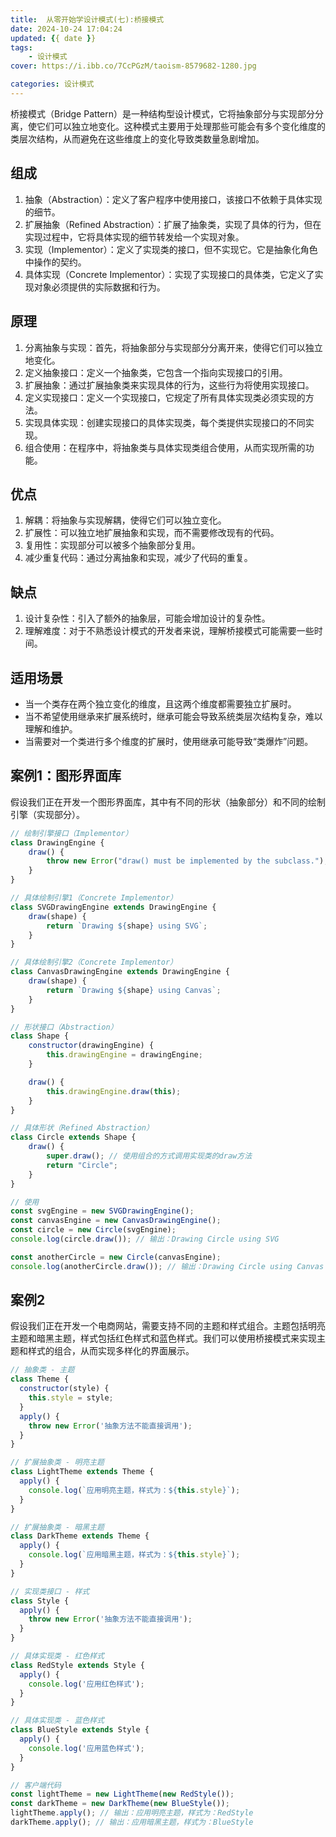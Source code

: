 ```yaml
---
title:  从零开始学设计模式(七):桥接模式
date: 2024-10-24 17:04:24
updated: {{ date }}
tags:
    - 设计模式
cover: https://i.ibb.co/7CcPGzM/taoism-8579682-1280.jpg

categories: 设计模式
---
```




桥接模式（Bridge Pattern）是一种结构型设计模式，它将抽象部分与实现部分分离，使它们可以独立地变化。这种模式主要用于处理那些可能会有多个变化维度的类层次结构，从而避免在这些维度上的变化导致类数量急剧增加。




## 组成
1. 抽象（Abstraction）：定义了客户程序中使用接口，该接口不依赖于具体实现的细节。
2. 扩展抽象（Refined Abstraction）：扩展了抽象类，实现了具体的行为，但在实现过程中，它将具体实现的细节转发给一个实现对象。
3. 实现（Implementor）：定义了实现类的接口，但不实现它。它是抽象化角色中操作的契约。
4. 具体实现（Concrete Implementor）：实现了实现接口的具体类，它定义了实现对象必须提供的实际数据和行为。



## 原理
1. 分离抽象与实现：首先，将抽象部分与实现部分分离开来，使得它们可以独立地变化。
2. 定义抽象接口：定义一个抽象类，它包含一个指向实现接口的引用。
3. 扩展抽象：通过扩展抽象类来实现具体的行为，这些行为将使用实现接口。
4. 定义实现接口：定义一个实现接口，它规定了所有具体实现类必须实现的方法。
5. 实现具体实现：创建实现接口的具体实现类，每个类提供实现接口的不同实现。
6. 组合使用：在程序中，将抽象类与具体实现类组合使用，从而实现所需的功能。


## 优点
1. 解耦：将抽象与实现解耦，使得它们可以独立变化。
2. 扩展性：可以独立地扩展抽象和实现，而不需要修改现有的代码。
3. 复用性：实现部分可以被多个抽象部分复用。
4. 减少重复代码：通过分离抽象和实现，减少了代码的重复。


## 缺点
1. 设计复杂性：引入了额外的抽象层，可能会增加设计的复杂性。
2. 理解难度：对于不熟悉设计模式的开发者来说，理解桥接模式可能需要一些时间。


## 适用场景
- 当一个类存在两个独立变化的维度，且这两个维度都需要独立扩展时。
- 当不希望使用继承来扩展系统时，继承可能会导致系统类层次结构复杂，难以理解和维护。
- 当需要对一个类进行多个维度的扩展时，使用继承可能导致“类爆炸”问题。



## 案例1：图形界面库

假设我们正在开发一个图形界面库，其中有不同的形状（抽象部分）和不同的绘制引擎（实现部分）。

```js
// 绘制引擎接口（Implementor）
class DrawingEngine {
    draw() {
        throw new Error("draw() must be implemented by the subclass.");
    }
}

// 具体绘制引擎1（Concrete Implementor）
class SVGDrawingEngine extends DrawingEngine {
    draw(shape) {
        return `Drawing ${shape} using SVG`;
    }
}

// 具体绘制引擎2（Concrete Implementor）
class CanvasDrawingEngine extends DrawingEngine {
    draw(shape) {
        return `Drawing ${shape} using Canvas`;
    }
}

// 形状接口（Abstraction）
class Shape {
    constructor(drawingEngine) {
        this.drawingEngine = drawingEngine;
    }

    draw() {
        this.drawingEngine.draw(this);
    }
}

// 具体形状（Refined Abstraction）
class Circle extends Shape {
    draw() {
        super.draw(); // 使用组合的方式调用实现类的draw方法
        return "Circle";
    }
}

// 使用
const svgEngine = new SVGDrawingEngine();
const canvasEngine = new CanvasDrawingEngine();
const circle = new Circle(svgEngine);
console.log(circle.draw()); // 输出：Drawing Circle using SVG

const anotherCircle = new Circle(canvasEngine);
console.log(anotherCircle.draw()); // 输出：Drawing Circle using Canvas
```



## 案例2

假设我们正在开发一个电商网站，需要支持不同的主题和样式组合。主题包括明亮主题和暗黑主题，样式包括红色样式和蓝色样式。我们可以使用桥接模式来实现主题和样式的组合，从而实现多样化的界面展示。

```js
// 抽象类 - 主题
class Theme {
  constructor(style) {
    this.style = style;
  }
  apply() {
    throw new Error('抽象方法不能直接调用');
  }
}

// 扩展抽象类 - 明亮主题
class LightTheme extends Theme {
  apply() {
    console.log(`应用明亮主题，样式为：${this.style}`);
  }
}

// 扩展抽象类 - 暗黑主题
class DarkTheme extends Theme {
  apply() {
    console.log(`应用暗黑主题，样式为：${this.style}`);
  }
}

// 实现类接口 - 样式
class Style {
  apply() {
    throw new Error('抽象方法不能直接调用');
  }
}

// 具体实现类 - 红色样式
class RedStyle extends Style {
  apply() {
    console.log('应用红色样式');
  }
}

// 具体实现类 - 蓝色样式
class BlueStyle extends Style {
  apply() {
    console.log('应用蓝色样式');
  }
}

// 客户端代码
const lightTheme = new LightTheme(new RedStyle());
const darkTheme = new DarkTheme(new BlueStyle());
lightTheme.apply(); // 输出：应用明亮主题，样式为：RedStyle
darkTheme.apply(); // 输出：应用暗黑主题，样式为：BlueStyle
```